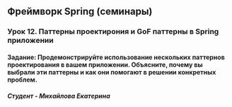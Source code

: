## Фреймворк Spring (семинары)
### Урок 12. Паттерны проектирония и GoF паттерны в Spring приложении
#### Задание: Продемонстрируйте использование нескольких паттернов проектирования в вашем приложении. Объясните, почему вы выбрали эти паттерны и как они помогают в решении конкретных проблем.

##### Студент - Михайлова Екатерина